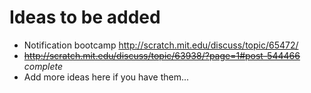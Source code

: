 # Ideas to be added #

 - Notification bootcamp http://scratch.mit.edu/discuss/topic/65472/
 - ~~http://scratch.mit.edu/discuss/topic/63938/?page=1#post-544466~~ *complete*
 - Add more ideas here if you have them...
